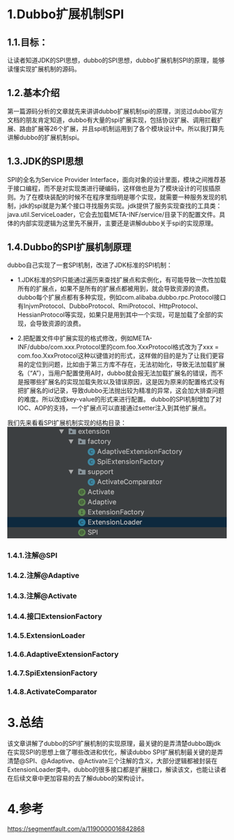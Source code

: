 # 1.Dubbo扩展机制SPI
## 1.1.目标：
让读者知道JDK的SPI思想，dubbo的SPI思想，dubbo扩展机制SPI的原理，能够读懂实现扩展机制的源码。

## 1.2.基本介绍
第一篇源码分析的文章就先来讲讲dubbo扩展机制spi的原理，浏览过dubbo官方文档的朋友肯定知道，dubbo有大量的spi扩展实现，包括协议扩展、调用拦截扩展、路由扩展等26个扩展，并且spi机制运用到了各个模块设计中。所以我打算先讲解dubbo的扩展机制spi。

## 1.3.JDK的SPI思想
SPI的全名为Service Provider Interface，面向对象的设计里面，模块之间推荐基于接口编程，而不是对实现类进行硬编码，这样做也是为了模块设计的可拔插原则。为了在模块装配的时候不在程序里指明是哪个实现，就需要一种服务发现的机制，jdk的spi就是为某个接口寻找服务实现。jdk提供了服务实现查找的工具类：java.util.ServiceLoader，它会去加载META-INF/service/目录下的配置文件。具体的内部实现逻辑为这里先不展开，主要还是讲解dubbo关于spi的实现原理。

## 1.4.Dubbo的SPI扩展机制原理

dubbo自己实现了一套SPI机制，改进了JDK标准的SPI机制：

* 1.JDK标准的SPI只能通过遍历来查找扩展点和实例化，有可能导致一次性加载所有的扩展点，如果不是所有的扩展点都被用到，就会导致资源的浪费。dubbo每个扩展点都有多种实现，例如com.alibaba.dubbo.rpc.Protocol接口有InjvmProtocol、DubboProtocol、RmiProtocol、HttpProtocol、HessianProtocol等实现，如果只是用到其中一个实现，可是加载了全部的实现，会导致资源的浪费。

* 2.把配置文件中扩展实现的格式修改，例如META-INF/dubbo/com.xxx.Protocol里的com.foo.XxxProtocol格式改为了xxx = com.foo.XxxProtocol这种以键值对的形式，这样做的目的是为了让我们更容易的定位到问题，比如由于第三方库不存在，无法初始化，导致无法加载扩展名（“A”），当用户配置使用A时，dubbo就会报无法加载扩展名的错误，而不是报哪些扩展名的实现加载失败以及错误原因，这是因为原来的配置格式没有把扩展名的id记录，导致dubbo无法抛出较为精准的异常，这会加大排查问题的难度。所以改成key-value的形式来进行配置。
dubbo的SPI机制增加了对IOC、AOP的支持，一个扩展点可以直接通过setter注入到其他扩展点。

我们先来看看SPI扩展机制实现的结构目录：
![](/static/image/4161901345-5bd70cc24509d_articlex.png)

### 1.4.1.注解@SPI

### 1.4.2.注解@Adaptive


### 1.4.3.注解@Activate


### 1.4.4.接口ExtensionFactory


### 1.4.5.ExtensionLoader


### 1.4.6.AdaptiveExtensionFactory


### 1.4.7.SpiExtensionFactory

### 1.4.8.ActivateComparator









# 3.总结

该文章讲解了dubbo的SPI扩展机制的实现原理，最关键的是弄清楚dubbo跟jdk在实现SPI的思想上做了哪些改进和优化，解读dubbo SPI扩展机制最关键的是弄清楚@SPI、@Adaptive、@Activate三个注解的含义，大部分逻辑都被封装在ExtensionLoader类中。dubbo的很多接口都是扩展接口，解读该文，也能让读者在后续文章中更加容易的去了解dubbo的架构设计。



# 4.参考
https://segmentfault.com/a/1190000016842868


